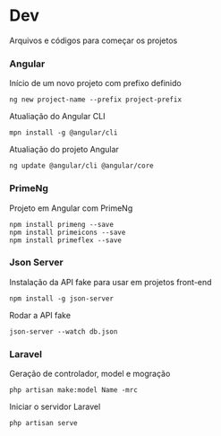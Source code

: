 # Dev
Arquivos e códigos para começar os projetos

### Angular
Início de um novo projeto com prefixo definido
```
ng new project-name --prefix project-prefix
```
Atualiação do Angular CLI
```
mpn install -g @angular/cli
```
Atualiação do projeto Angular
```
ng update @angular/cli @angular/core
```

### PrimeNg
Projeto em Angular com PrimeNg
```
npm install primeng --save
npm install primeicons --save
npm install primeflex --save
```

### Json Server
Instalação da API fake para usar em projetos front-end
```
npm install -g json-server
```
Rodar a API fake
```
json-server --watch db.json
```

### Laravel
Geração de controlador, model e mogração
```
php artisan make:model Name -mrc
```
Iniciar o servidor Laravel
```
php artisan serve
```